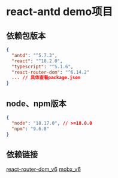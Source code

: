 # react-antd demo项目

## 依赖包版本

```json
{
  "antd": "^5.7.3",
  "react": "^18.2.0",
  "typescript": "^5.1.6",
  "react-router-dom": "^6.14.2"
  ... // 具体查看package.json
}
```

## node、npm版本

```json
{
  "node": "18.17.0", // >=18.0.0
  "npm": "9.6.8"
}
```

## 依赖链接

[react-router-dom_v6](https://reactrouter.com/)
[mobx_v6](https://zh.mobx.js.org/)
